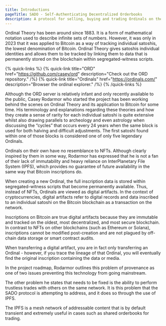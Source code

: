 ```yaml
---
title: Introductions
pageTitle: SADO - Self-Authenticating Decentralized Orderbooks
description: A protocol for selling, buying and trading Ordinals on the bitcoin network.
---
```


Ordinal Theory has been around since 1883. It is a form of mathematical notation used to describe infinite sets of numbers. However, it was only in 2023 that it was applied to Bitcoin as a way of tracking individual satoshis, the lowest denomination of Bitcoin. Ordinal Theory gives satoshis individual identities and allows them to be tracked by linking them to data that is permanently stored on the blockchain within segregated-witness scripts.

{% quick-links %}
{% quick-link title="ORD" href="https://github.com/casey/ord" description="Check out the ORD repository." /%}
{% quick-link title="Ordinals" href="https://ordinals.com/" description="Browser the ordinal explorer." /%}
{% /quick-links %}

Although the ORD server is relatively infant and only recently available to the public, Casey Rodarmor who started the project has been working behind the scenes on Ordinal Theory and its application to Bitcoin for some time. His terminology and explanations regarding these theories and how they create a sense of rarity for each individual satoshi is quite extensive whilst also drawing parallels to archeology and even astrology when discussing the “cycles” that occurs every 24 years when the same block is used for both halving and difficult adjustments. The first satoshi found within one of those blocks is considered one of only five legendary Ordinals.

Ordinals on their own have no resemblance to NFTs. Although clearly inspired by them in some way, Rodarmor has expressed that he is not a fan of their lack of immutability and heavy reliance on InterPlanetary File System (IPFS), which provides no guarantee of future availability in the same way that Bitcoin inscriptions do.

When creating a new Ordinal, the full inscription data is stored within segregated-witness scripts that become permanently available. Thus, instead of NFTs, Ordinals are viewed as digital artifacts. In the context of cryptocurrencies, digital artifacts refer to digital records and data inscribed to an individual satoshi on the Bitcoin blockchain as a transaction on the network.

Inscriptions on Bitcoin are true digital artifacts because they are immutable and tracked on the oldest, most decentralized, and most secure blockchain. In contrast to NFTs on other blockchains (such as Ethereum or Solana), inscriptions cannot be modified post-creation and are not plagued by off-chain data storage or smart contract audits.

When transferring a digital artifact, you are in fact only transferring an Ordinal - however, if you trace the lineage of that Ordinal, you will eventually find the original inscription containing the data or media.

In the project roadmap, Rodarmor outlines this problem of provenance as one of two issues preventing this technology from going mainstream.

The other problem he states that needs to be fixed is the ability to perform trustless trades with others on the same network. It is this problem that the SADO protocol is attempting to address, and it does so through the use of IPFS.

The IPFS is a mesh network of addressable content that is by default transient and extremely useful in cases such as shared orderbooks for trading.